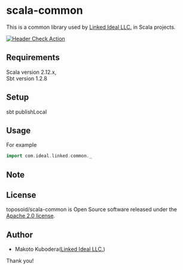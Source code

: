 # scala-common
This is a common library used by [Linked Ideal LLC.](https://linked-ideal.com/) in Scala projects.

[![Header Check Action](https://github.com/toposoid/scala-common/actions/workflows/action.yml/badge.svg)](https://github.com/toposoid/scala-common/actions/workflows/action.yml)
## Requirements
Scala version 2.12.x,   
Sbt version 1.2.8

## Setup
sbt publishLocal

## Usage
For example
```scala
import com.ideal.linked.common._
```
## Note

## License
toposoid/scala-common is Open Source software released under the [Apache 2.0 license](https://www.apache.org/licenses/LICENSE-2.0.html).

## Author
* Makoto Kubodera([Linked Ideal LLC.](https://linked-ideal.com/))

Thank you!
